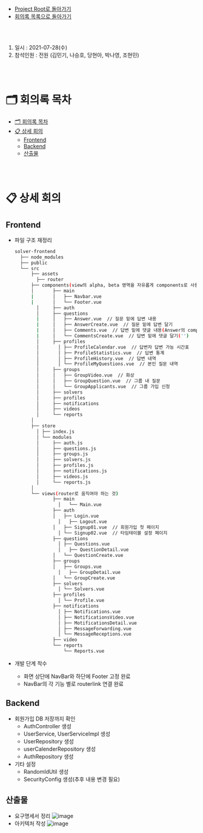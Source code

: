 - [Project Root로 돌아가기](../../README.md)
- [회의록 목록으로 돌아가기](../회의록.md)

<br><br>

1. 일시 : 2021-07-28(수)
2. 참석인원 : 전원 (김민기, 나승호, 당현아, 박나영, 조현민) 

<br><br>

# 🗂 회의록 목차

- [🗂 회의록 목차](#-회의록-목차)
- [📋 상세 회의](#-상세-회의)
  - [Frontend](#frontend)
  - [Backend](#backend)
  - [산출물](#산출물)

<br><br>

# 📋 상세 회의




## Frontend

- 파일 구조 재정리

  ```bash
  solver-frontend
  	├── node_modules
  	├── public
  	└── src
  		├── assets
          ├── router
  		├── components(view의 alpha, beta 영역을 자유롭게 components로 사용)
  		│		├── main
  		|		│	├── Navbar.vue
  		|		│	└── Footer.vue
          │		├── auth
          │		├── questions
          |		│	├── Answer.vue  // 질문 밑에 답변 내용
          |		│	├── AnswerCreate.vue  // 질문 밑에 답변 달기
          |		│	├── Comments.vue  // 답변 밑에 댓글 내용(Answer의 component)
          |		│	└── CommentsCreate.vue  // 답변 밑에 댓글 달기('')
          │		├── profiles
          │       │	├── ProfileCalendar.vue  // 답변자 답변 가능 시간표
          │       │	├── ProfileStatistics.vue  // 답변 통계
          │       │	├── ProfileHistory.vue  // 답변 내역
          │       │	└── ProfileMyQuestions.vue  // 본인 질문 내역
          │		├── groups
          │		│	├── GroupVideo.vue  // 화상
          │		│	├── GroupQuestion.vue  // 그룹 내 질문
          │   	│	└── GroupApplicants.vue  // 그룹 가입 신청
          │		├── solvers
          │		├── profiles
          │		├── notifications
          │		├── videos
          │		└── reports
  		│
  		├── store
          │	├── index.js
          │	└── modules
          │		├── auth.js
          │		├── questions.js
          │		├── groups.js
          │		├── solvers.js
          │		├── profiles.js
          │		├── notifications.js
          │		├── videos.js
          │		└── reports.js
  		│
  		└── views(router로 움직여야 하는 것)
  				├── main
                  │   └── Main.vue
          		├── auth
          		│	├── Login.vue
                  │   ├── Logout.vue
          		│	├── Signup01.vue  // 회원가입 첫 페이지
                  │	└── Signup02.vue  // 타임테이블 설정 페이지
          		├── questions
                  │	├── Questions.vue
                  │   ├── QuestionDetail.vue
          		│	└── QuestionCreate.vue
          		├── groups
          		│	├── Groups.vue
                  │   ├── GroupDetail.vue
          		│	└── GroupCreate.vue
          		├── solvers
                  │	└── Solvers.vue
          		├── profiles
                  │	└── Profile.vue
          		├── notifications
                  │	├── Notifications.vue
                  │	├── NotificationsVideo.vue
                  │	├── MotificationsDetail.vue
                  │	├── MessageForwarding.vue
                  │	└── MessageReceptions.vue
          		├── video
          		└── reports
                  	└── Reports.vue
  ```




- 개발 단계 착수
  - 화면 상단에 NavBar와 하단에 Footer 고정 완료
  - NavBar의 각 기능 별로 routerlink 연결 완료



## Backend

- 회원가입 DB 저장까지 확인
  - AuthController 생성
  - UserService, UserServiceImpl 생성
  - UserRepository 생성
  - userCalenderRepository 생성
  - AuthRepository 생성
- 기타 설정
  - RandomIdUtil 생성
  - SecurityConfig 생성(추후 내용 변경 필요)

## 산출물

- 요구명세서 정리
  ![image](https://user-images.githubusercontent.com/45550607/127318191-984bf694-68f8-48f8-981c-bb0f6afe2b92.png)
- 아키텍처 작성
  ![image](https://user-images.githubusercontent.com/45550607/127500551-a938c2b1-4ed3-4462-951b-e06e86ac3a8a.png)
